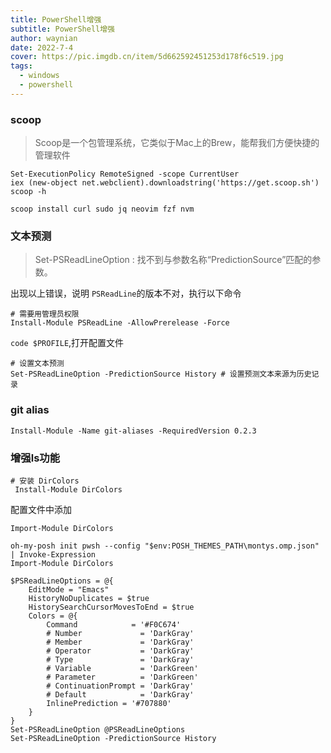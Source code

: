 ```yaml
---
title: PowerShell增强
subtitle: PowerShell增强
author: waynian
date: 2022-7-4
cover: https://pic.imgdb.cn/item/5d662592451253d178f6c519.jpg
tags: 
  - windows
  - powershell
---
```


### scoop
> Scoop是一个包管理系统，它类似于Mac上的Brew，能帮我们方便快捷的管理软件
```shell
Set-ExecutionPolicy RemoteSigned -scope CurrentUser
iex (new-object net.webclient).downloadstring('https://get.scoop.sh')
scoop -h
```

```shell
scoop install curl sudo jq neovim fzf nvm
```

### 文本预测
> Set-PSReadLineOption : 找不到与参数名称“PredictionSource”匹配的参数。

出现以上错误，说明 `PSReadLine`的版本不对，执行以下命令
```shell
# 需要用管理员权限
Install-Module PSReadLine -AllowPrerelease -Force
```
`code $PROFILE`,打开配置文件
```shell
# 设置文本预测
Set-PSReadLineOption -PredictionSource History # 设置预测文本来源为历史记录
```

### git alias 
```
Install-Module -Name git-aliases -RequiredVersion 0.2.3
```
### 增强ls功能
```
# 安装 DirColors
 Install-Module DirColors
```
配置文件中添加
```
Import-Module DirColors
```

```
oh-my-posh init pwsh --config "$env:POSH_THEMES_PATH\montys.omp.json" | Invoke-Expression
Import-Module DirColors

$PSReadLineOptions = @{
    EditMode = "Emacs"
    HistoryNoDuplicates = $true
    HistorySearchCursorMovesToEnd = $true
    Colors = @{
        Command            = '#F0C674'
        # Number             = 'DarkGray'
        # Member             = 'DarkGray'
        # Operator           = 'DarkGray'
        # Type               = 'DarkGray'
        # Variable           = 'DarkGreen'
        # Parameter          = 'DarkGreen'
        # ContinuationPrompt = 'DarkGray'
        # Default            = 'DarkGray'
        InlinePrediction = '#707880'
    }
}
Set-PSReadLineOption @PSReadLineOptions
Set-PSReadLineOption -PredictionSource History
```